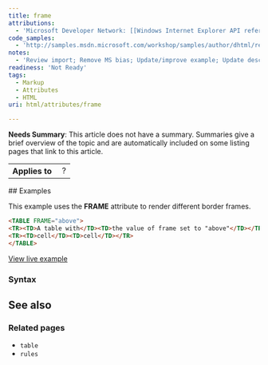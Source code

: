 ```yaml
---
title: frame
attributions:
  - 'Microsoft Developer Network: [[Windows Internet Explorer API reference](http://msdn.microsoft.com/en-us/library/ie/hh828809%28v=vs.85%29.aspx) Article]'
code_samples:
  - 'http://samples.msdn.microsoft.com/workshop/samples/author/dhtml/refs/frame.htm'
notes:
  - 'Review import; Remove MS bias; Update/improve example; Update descriptions; Fix lists & compatibility info'
readiness: 'Not Ready'
tags:
  - Markup
  - Attributes
  - HTML
uri: html/attributes/frame

---
```

**Needs Summary**: This article does not have a summary. Summaries give a brief overview of the topic and are automatically included on some listing pages that link to this article.

<table class="wikitable">
<tr>
<th>
Applies to

</th>
<td>
 ?

</td>
</tr>
</table>
## Examples

This example uses the **FRAME** attribute to render different border frames.

``` html
<TABLE FRAME="above">
<TR><TD>A table with</TD><TD>the value of frame set to "above"</TD></TR>
<TR><TD>cell</TD><TD>cell</TD></TR>
</TABLE>
```

[View live example](http://samples.msdn.microsoft.com/workshop/samples/author/dhtml/refs/frame.htm)

### Syntax

## See also

### Related pages

-   `table`
-   `rules`
